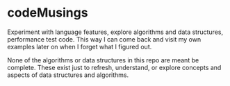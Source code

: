 # codeMusings
Experiment with language features, explore algorithms and data structures, performance test code. This way I can come back and visit my own examples later on when I forget what I figured out.


None of the algorithms or data structures in this repo are meant be complete. These exist just to refresh, understand, or explore concepts and aspects of data structures and algorithms.
